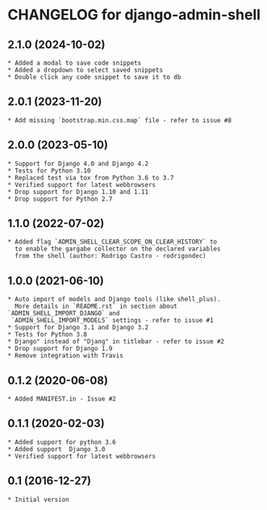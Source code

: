 # CHANGELOG for django-admin-shell

## 2.1.0 (2024-10-02)

    * Added a modal to save code snippets
    * Added a dropdown to select saved snippets
    * Double click any code snippet to save it to db

## 2.0.1 (2023-11-20)

    * Add missing `bootstrap.min.css.map` file - refer to issue #8

## 2.0.0 (2023-05-10)

    * Support for Django 4.0 and Django 4.2
    * Tests for Python 3.10
    * Replaced test via tox from Python 3.6 to 3.7
    * Verified support for latest webbrowsers
    * Drop support for Django 1.10 and 1.11
    * Drop support for Python 2.7

## 1.1.0 (2022-07-02)

    * Added flag `ADMIN_SHELL_CLEAR_SCOPE_ON_CLEAR_HISTORY` to
      to enable the gargabe collector on the declared variables
      from the shell (author: Rodrigo Castro - rodrigondec)

## 1.0.0 (2021-06-10)

    * Auto import of models and Django tools (like shell_plus).
      More details in `README.rst` in section about `ADMIN_SHELL_IMPORT_DJANGO` and
     `ADMIN_SHELL_IMPORT_MODELS` settings - refer to issue #1
    * Support for Django 3.1 and Django 3.2
    * Tests for Python 3.8
    * Django" instead of "Djang" in titlebar - refer to issue #2
    * Drop support for Django 1.9
    * Remove integration with Travis

## 0.1.2 (2020-06-08)

    * Added MANIFEST.in - Issue #2

## 0.1.1 (2020-02-03)

    * Added support for python 3.6
    * Added support  Django 3.0
    * Verified support for latest webbrowsers

## 0.1 (2016-12-27)

    * Initial version
